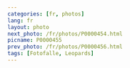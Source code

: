 ```yaml
---
categories: [fr, photos]
lang: fr
layout: photo
next_photo: /fr/photos/P0000454.html
picname: P0000455
prev_photo: /fr/photos/P0000456.html
tags: [Fotofalle, Leopards]
---
```

